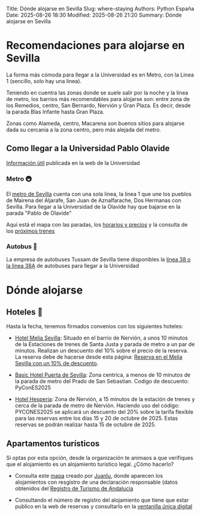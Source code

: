 Title: Dónde alojarse en Sevilla
Slug: where-staying
Authors: Python España
Date: 2025-08-26 18:30
Modified: 2025-08-26 21:20
Summary: Dónde alojarse en Sevilla


# Recomendaciones para alojarse en Sevilla

La forma más cómoda para llegar a la Universidad es en Metro, con la Linea 1 (sencillo, solo hay una linea).

Teniendo en cuentra las zonas donde se suele salir por la noche y la linea de metro, los barrios más recomendables para alojarse son: entre zona de los Remedios, centro, San Bernardo, Nervión y Gran Plaza. Es decir, desde la parada Blas Infante hasta Gran Plaza.

Zonas como Alameda, centro, Macarena son buenos sitios para alojarse dada su cercania a la zona centro, pero más alejada del metro.


## Como llegar a la Universidad Pablo Olavide

[Información útil](https://www.upo.es/estudiantes/en/why-study-at-upo/seville/Transporte-00001/) publicada en la web de la Universidad

### Metro 🚇

El [metro de Sevilla](https://www.metro-sevilla.es/) cuenta con una sola linea, la linea 1 que une los pueblos de Mairena del Aljarafe, San Juan de Aznalfarache, Dos Hermanas con Sevilla.
Para llegar a la Universidad de la Olavide hay que bajarse en la parada "Pablo de Olavide"

Aquí está el mapa con las paradas, los [horarios y precios](https://www.metro-sevilla.es/horarios-y-tarifas) y la consulta de los [próximos trenes](https://www.metro-sevilla.es/proximos)

### Autobus 🚌

La empresa de autobuses Tussam de Sevilla tiene disponibles la [línea 38 o la línea 38A](https://reddelineas.tussam.es/?linea=38&lang=es) de autobuses para llegar a la Universidad

<!--
### Taxi 🚕

TODO
### Coche 🚗

Si llegas a Sevilla en coche, puede ser una buena idea, aparcar en el parking de la Universidad Pablo Olavide y moverse en transporte público. Aparcar por el centro de Sevilla, e incluso por zonas no tan céntricas, puede no ser una buena idea.
--->

# Dónde alojarse

## Hoteles 🏨

Hasta la fecha, tenemos firmados convenios con los siguientes hoteles:

- [Hotel Melia Sevilla](https://www.melia.com/es/hoteles/espana/sevilla/melia-sevilla): Situado en el barrio de Nervión, a unos 10 minutos de la Estaciones de trenes de Santa Justa y parada de metro a un par de minutos.
Realizan un descuento del 10% sobre el precio de la reserva.
La reserva debe de hacerse desde esta página: [Reserva en el Melia Sevilla con un 10% de descuento](https://events.melia.com/es/events/melia-lebreros/PyConES-2025).

- [Basic Hotel Puerta de Sevilla](https://www.basichotelpuertadesevilla.com/): Zona centrica, a menos de 10 minutos de la parada de metro del Prado de San Sebastian.
Codigo de descuento: PyConES2025

- [Hotel Hesperia](https://www.hesperia.com): Zona de Nervión, a 15 minutos de la estación de trenes y cerca de la parada de metro de Nervión. Haciendo uso del código: PYCONES2025 se aplicará un descuento del 20% sobre la tarifa flexible para las reservas entre los días 15 y 20 de octubre de 2025. Estas reservas se podrán realizar hasta 15 de octubre de 2025.

## Apartamentos turísticos
Si optas por esta opción, desde la organización te animaos a que verifiques que el alojamiento es un alojamiento turístico legal. ¿Cómo hacerlo?

* Consulta este [mapa](https://felt.com/map/Alojamientos-turisticos-Sevilla-s9AeOLVRcQJ9BcYuHNZ6qvDC?loc=37.38896,-5.99139,15.02z) creado por [Juanlu](https://es.linkedin.com/in/juanluiscanor), donde aparecen los alojamientos con resgistro de una declaración responsable (datos obtenidos del [Registro de Turismo de Andalucía](https://www.juntadeandalucia.es/organismos/turismoyandaluciaexterior/areas/turismo/registro-turismo/buscador-establecimientos-servicios-turisticos.html)

* Consultando el número de registro del alojamiento que tiene que estar publico en la web de reservas y consultarlo en la [ventanilla única digital](https://www.mivau.gob.es/vivienda/ventanilla-unica/preguntas-frecuentes-sobre-ventanilla-unica-digital)
